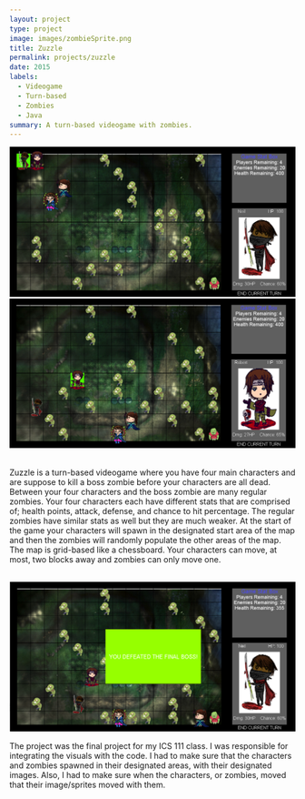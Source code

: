 ```yaml
---
layout: project
type: project
image: images/zombieSprite.png
title: Zuzzle
permalink: projects/zuzzle
date: 2015
labels:
  - Videogame
  - Turn-based
  - Zombies
  - Java
summary: A turn-based videogame with zombies.
---
```


<div class="ui medium rounded images">
  <img class="ui image" src="../images/zuzzle1.png">
  <img class="ui image" src="../images/zuzzle2.png">
</div>
<br>

Zuzzle is a turn-based videogame where you have four main characters and are suppose to kill a boss zombie before your characters are all dead.  Between your four characters and the boss zombie are many regular zombies.  Your four characters each have different stats that are comprised of; health points, attack, defense, and chance to hit percentage.  The regular zombies have similar stats as well but they are much weaker.  At the start of the game your characters will spawn in the designated start area of the map and then the zombies will randomly populate the other areas of the map.  The map is grid-based like a chessboard.  Your characters can move, at most, two blocks away and zombies can only move one.

<br>
<img class="ui large image" src="../images/zuzzle3.png">
<br>

The project was the final project for my ICS 111 class.  I was responsible for integrating the visuals with the code.  I had to make sure that the characters and zombies spawned in their designated areas, with their designated images.  Also, I had to make sure when the characters, or zombies, moved that their image/sprites moved with them.
